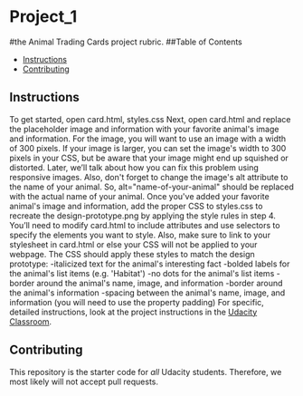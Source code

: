 # Project_1

#the Animal Trading Cards project rubric.
##Table of Contents 
* [Instructions](#instructions)
* [Contributing](#contributing)
## Instructions
To get started, open card.html, styles.css 
Next, open card.html and replace the placeholder image and information with your favorite animal's image and information. For the image, you will want to use an image with a width of 300 pixels. If your image is larger, you can set the image's width to 300 pixels in your CSS, but be aware that your image might end up squished or distorted. Later, we’ll talk about how you can fix this problem using responsive images. Also, don't forget to change the image's alt attribute to the name of your animal. So, alt="name-of-your-animal" should be replaced with the actual name of your animal.
Once you've added your favorite animal's image and information, add the proper CSS to styles.css to recreate the design-prototype.png by applying the style rules in step 4. You’ll need to modify card.html to include attributes and use selectors to specify the elements you want to style. Also, make sure to link to your stylesheet in card.html or else your CSS will not be applied to your webpage.
The CSS should apply these styles to match the design prototype:
-italicized text for the animal's interesting fact
-bolded labels for the animal's list items (e.g. 'Habitat')
-no dots for the animal's list items
-border around the animal's name, image, and information
-border around the animal's information
-spacing between the animal's name, image, and information (you will need to use the property padding)
For specific, detailed instructions, look at the project instructions in the [Udacity Classroom](https://classroom.udacity.com/me).
## Contributing
This repository is the starter code for _all_ Udacity students. Therefore, we most likely will not accept pull requests.
